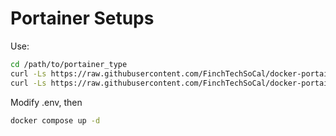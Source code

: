 # Portainer Setups

Use:
```bash
cd /path/to/portainer_type
curl -Ls https://raw.githubusercontent.com/FinchTechSoCal/docker-portainer/main/docker-compose<-agent>.yml -o docker-compose.yaml # <-- match type! -agent, -be, or remove for CE version
curl -Ls https://raw.githubusercontent.com/FinchTechSoCal/docker-portainer/main/.env -o .env
```

Modify .env, then
```bash
docker compose up -d
```